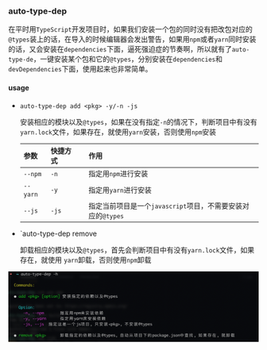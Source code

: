 ### auto-type-dep



在平时用`TypeScript`开发项目时，如果我们安装一个包的同时没有把改包对应的`@types`装上的话，在导入的时候编辑器会发出警告，如果用`npm`或者`yarn`同时安装的话，又会安装在`dependencies`下面，逼死强迫症的节奏啊，所以就有了`auto-type-de`，一键安装某个包和它的`@types`，分别安装在`dependencies`和`devDependencies`下面，使用起来也非常简单。



#### usage



- `auto-type-dep add <pkg> -y/-n -js`

  安装相应的模块以及`@types`，如果在没有指定`-n`的情况下，判断项目中有没有`yarn.lock`文件，如果存在，就使用`yarn`安装，否则使用`npm`安装

  | 参数       | 快捷方式  |     | 作用                                       |
  | -------- | ----- | --- | ---------------------------------------- |
  | `--npm`  | `-n`  |     | 指定用`npm`进行安装                             |
  | `--yarn` | `-y`  |     | 指定用`yarn`进行安装                            |
  | `--js`   | `-js` |     | 指定当前项目是一个`javascript`项目，不需要安装对应的`@types` |

- `auto-type-dep remove <pkg>

  卸载相应的模块以及`@types`，首先会判断项目中有没有`yarn.lock`文件，如果存在，就使用  `yarn`卸载，否则使用`npm`卸载



![帮助文档](screen.png)
